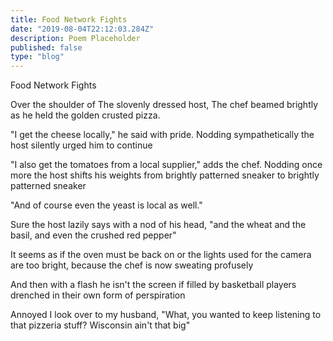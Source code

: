 ```yaml
---
title: Food Network Fights 
date: "2019-08-04T22:12:03.284Z"
description: Poem Placeholder 
published: false
type: "blog"
---
```



Food Network Fights 

Over the shoulder of 
The slovenly dressed host, 
The chef beamed brightly 
as he held the golden crusted pizza. 

"I get the cheese locally," 
he said with pride. 
Nodding sympathetically the host 
silently urged him to continue

"I also get the tomatoes from a local 
supplier," adds the chef. 
Nodding once more the host 
shifts his weights from 
brightly patterned sneaker to
brightly patterned sneaker 

"And of course even the yeast
is local as well." 

Sure the host lazily says
with a nod of his head, 
"and the wheat and the basil, 
and even the crushed red pepper" 

It seems as if the oven must be back on or 
the lights used for the camera are too bright, 
because the chef is now sweating profusely 

And then with a flash he isn't 
the screen if filled by 
basketball players drenched in 
their own form of perspiration 

Annoyed I look over to my husband, 
"What, you wanted to keep 
listening to that pizzeria stuff?
Wisconsin ain't that big" 
